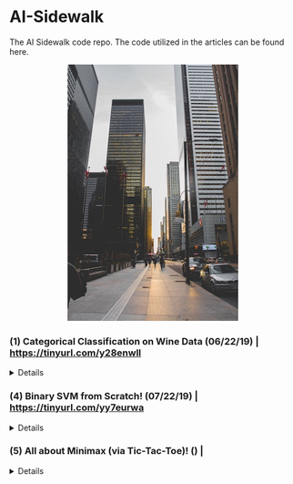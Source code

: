 # AI-Sidewalk
The AI Sidewalk code repo. The code utilized in the articles can be found here.
<p align="center">
<img src=https://github.com/ShantanuPhadke/AI-Sidewalk/blob/master/architectural-design-architecture-buildings-990094.jpg>
</p>

### (1) Categorical Classification on Wine Data (06/22/19) | https://tinyurl.com/y28enwll
<details>
  <h4>Instructions to Run Code:</h4>
  <p>
    Go into the 1_Categorical_Classification folder<br>
    python3 data_splitter.py<br>
    python3 pipeline.py<br>
  <p>
</details>  

### (4) Binary SVM from Scratch! (07/22/19) | https://tinyurl.com/yy7eurwa
<details>
  <h4>Instructions to Run Code:</h4>
  <p>
    Go into the 4_Coding_Binary_SVM Folder<br>
    jupyter notebook<br>
    Run the code blocks in the BinarySVM notebook<br>
  </p>
</details>

### (5) All about Minimax (via Tic-Tac-Toe)! () | 
<details>
  <p>
    Go into 5_Minimax Folder<br/>
    pip install -r requirements.txt<br/>
    export FLASK_APP=TicTacToeFlask.py<br/>
    flask run<br/>
  </p>
  OR
  <p>Alternatively, check out the demo @ https://calm-brook-53734.herokuapp.com/ !</p>
</details>
  
